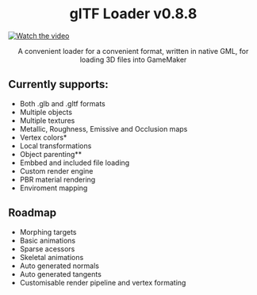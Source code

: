 <h1 align="center">glTF Loader v0.8.8</h1>

[![Watch the video](https://img.youtube.com/vi/U9TGZyP0vnY/maxresdefault.jpg)](https://youtu.be/U9TGZyP0vnY)

<p align="center">A convenient loader for a convenient format, written in native GML, for loading 3D files into GameMaker</p>


## Currently supports:
* Both .glb and .gltf formats
* Multiple objects
* Multiple textures
* Metallic, Roughness, Emissive and Occlusion maps
* Vertex colors*
* Local transformations
* Object parenting**
* Embbed and included file loading
* Custom render engine
* PBR material rendering
* Enviroment mapping

## Roadmap
* Morphing targets
* Basic animations
* Sparse acessors
* Skeletal animations
* Auto generated normals
* Auto generated tangents
* Customisable render pipeline and vertex formating

